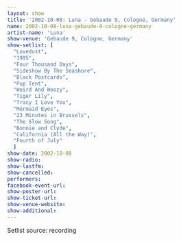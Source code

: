 ```yaml
---
layout: show
title: '2002-10-08: Luna - Gebaude 9, Cologne, Germany'
name: 2002-10-08-luna-gebaude-9-cologne-germany
artist-name: 'Luna'
show-venue: 'Gebaude 9, Cologne, Germany'
show-setlist: [
  "Lovedust",
  "1995",
  "Four Thousand Days",
  "Sideshow By The Seashore",
  "Black Postcards",
  "Pup Tent",
  "Weird And Woozy",
  "Tiger Lily",
  "Tracy I Love You",
  "Mermaid Eyes",
  "23 Minutes in Brussels",
  "The Slow Song",
  "Bonnie and Clyde",
  "California (All the Way)",
  "Fourth of July"
  ]
show-date: 2002-10-08
show-radio: 
show-lastfm: 
show-cancelled: 
performers: 
facebook-event-url: 
show-poster-url: 
show-ticket-url: 
show-venue-website: 
show-additional: 
---
```


Setlist source: recording